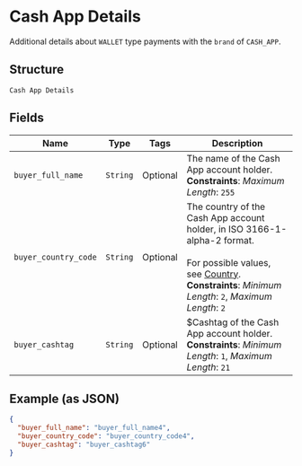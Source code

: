 
# Cash App Details

Additional details about `WALLET` type payments with the `brand` of `CASH_APP`.

## Structure

`Cash App Details`

## Fields

| Name | Type | Tags | Description |
|  --- | --- | --- | --- |
| `buyer_full_name` | `String` | Optional | The name of the Cash App account holder.<br>**Constraints**: *Maximum Length*: `255` |
| `buyer_country_code` | `String` | Optional | The country of the Cash App account holder, in ISO 3166-1-alpha-2 format.<br><br>For possible values, see [Country](entity:Country).<br>**Constraints**: *Minimum Length*: `2`, *Maximum Length*: `2` |
| `buyer_cashtag` | `String` | Optional | $Cashtag of the Cash App account holder.<br>**Constraints**: *Minimum Length*: `1`, *Maximum Length*: `21` |

## Example (as JSON)

```json
{
  "buyer_full_name": "buyer_full_name4",
  "buyer_country_code": "buyer_country_code4",
  "buyer_cashtag": "buyer_cashtag6"
}
```

